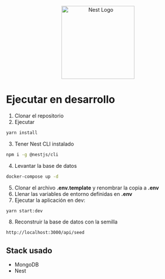 <p align="center">
  <a href="http://nestjs.com/" target="blank"><img src="https://nestjs.com/img/logo-small.svg" width="200" alt="Nest Logo" /></a>
</p>

# Ejecutar en desarrollo

1. Clonar el repositorio
2. Ejecutar

```bash
yarn install
```

3. Tener Nest CLI instalado

```bash
npm i -g @nestjs/cli 
```

4. Levantar la base de datos

```bash
docker-compose up -d
```

5. Clonar el archivo __.env.template__ y renombrar la copia a __.env__
6. Llenar las variables de entorno definidas en __.env__
7. Ejecutar la aplicación en dev:

```bash
yarn start:dev
```

8. Reconstruir la base de datos con la semilla

```http request
http://localhost:3000/api/seed
```

## Stack usado

* MongoDB
* Nest